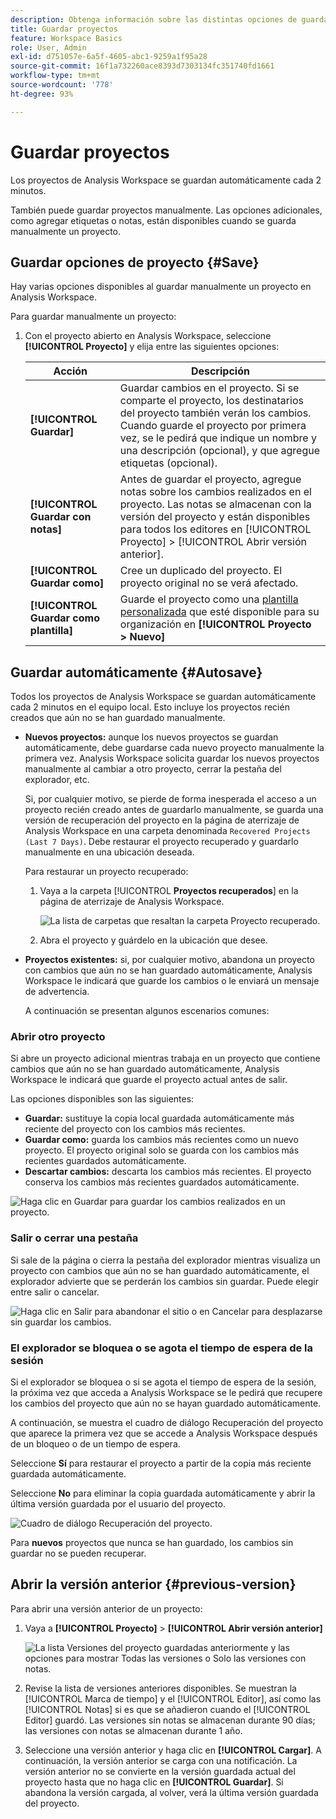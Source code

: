 ```yaml
---
description: Obtenga información sobre las distintas opciones de guardado, como guardar automáticamente, guardar como, guardar como plantilla y abrir versiones anteriores.
title: Guardar proyectos
feature: Workspace Basics
role: User, Admin
exl-id: d751057e-6a5f-4605-abc1-9259a1f95a28
source-git-commit: 16f1a732260ace8393d7303134fc351740fd1661
workflow-type: tm+mt
source-wordcount: '778'
ht-degree: 93%

---
```


# Guardar proyectos

Los proyectos de Analysis Workspace se guardan automáticamente cada 2 minutos.

También puede guardar proyectos manualmente. Las opciones adicionales, como agregar etiquetas o notas, están disponibles cuando se guarda manualmente un proyecto.

## Guardar opciones de proyecto {#Save}

Hay varias opciones disponibles al guardar manualmente un proyecto en Analysis Workspace.

Para guardar manualmente un proyecto:

1. Con el proyecto abierto en Analysis Workspace, seleccione **[!UICONTROL Proyecto]** y elija entre las siguientes opciones:

   | Acción | Descripción |
   |---|---| 
   | **[!UICONTROL Guardar]** | Guardar cambios en el proyecto. Si se comparte el proyecto, los destinatarios del proyecto también verán los cambios. Cuando guarde el proyecto por primera vez, se le pedirá que indique un nombre y una descripción (opcional), y que agregue etiquetas (opcional). |
   | **[!UICONTROL Guardar con notas]** | Antes de guardar el proyecto, agregue notas sobre los cambios realizados en el proyecto. Las notas se almacenan con la versión del proyecto y están disponibles para todos los editores en [!UICONTROL Proyecto] > [!UICONTROL Abrir versión anterior]. |
   | **[!UICONTROL Guardar como]** | Cree un duplicado del proyecto. El proyecto original no se verá afectado. |
   | **[!UICONTROL Guardar como plantilla]** | Guarde el proyecto como una [plantilla personalizada](https://experienceleague.adobe.com/docs/analytics/analyze/analysis-workspace/build-workspace-project/starter-projects.html?lang=es) que esté disponible para su organización en **[!UICONTROL Proyecto > Nuevo]** |

## Guardar automáticamente {#Autosave}

Todos los proyectos de Analysis Workspace se guardan automáticamente cada 2 minutos en el equipo local. Esto incluye los proyectos recién creados que aún no se han guardado manualmente.

* **Nuevos proyectos:** aunque los nuevos proyectos se guardan automáticamente, debe guardarse cada nuevo proyecto manualmente la primera vez. Analysis Workspace solicita guardar los nuevos proyectos manualmente al cambiar a otro proyecto, cerrar la pestaña del explorador, etc.

  Si, por cualquier motivo, se pierde de forma inesperada el acceso a un proyecto recién creado antes de guardarlo manualmente, se guarda una versión de recuperación del proyecto en la página de aterrizaje de Analysis Workspace en una carpeta denominada `Recovered Projects (Last 7 Days)`. Debe restaurar el proyecto recuperado y guardarlo manualmente en una ubicación deseada.

  Para restaurar un proyecto recuperado:

   1. Vaya a la carpeta [!UICONTROL **Proyectos recuperados**] en la página de aterrizaje de Analysis Workspace.

      ![La lista de carpetas que resaltan la carpeta Proyecto recuperado.](assets/recovered-folder.png)

   1. Abra el proyecto y guárdelo en la ubicación que desee.


* **Proyectos existentes:** si, por cualquier motivo, abandona un proyecto con cambios que aún no se han guardado automáticamente, Analysis Workspace le indicará que guarde los cambios o le enviará un mensaje de advertencia.

  A continuación se presentan algunos escenarios comunes:

### Abrir otro proyecto

Si abre un proyecto adicional mientras trabaja en un proyecto que contiene cambios que aún no se han guardado automáticamente, Analysis Workspace le indicará que guarde el proyecto actual antes de salir.

Las opciones disponibles son las siguientes:

* **Guardar:** sustituye la copia local guardada automáticamente más reciente del proyecto con los cambios más recientes.
* **Guardar como:** guarda los cambios más recientes como un nuevo proyecto. El proyecto original solo se guarda con los cambios más recientes guardados automáticamente.
* **Descartar cambios:** descarta los cambios más recientes. El proyecto conserva los cambios más recientes guardados automáticamente.

![Haga clic en Guardar para guardar los cambios realizados en un proyecto.](assets/existing-save.png)

### Salir o cerrar una pestaña

Si sale de la página o cierra la pestaña del explorador mientras visualiza un proyecto con cambios que aún no se han guardado automáticamente, el explorador advierte que se perderán los cambios sin guardar. Puede elegir entre salir o cancelar.

![Haga clic en Salir para abandonar el sitio o en Cancelar para desplazarse sin guardar los cambios. ](assets/browser-image.png)

### El explorador se bloquea o se agota el tiempo de espera de la sesión

Si el explorador se bloquea o si se agota el tiempo de espera de la sesión, la próxima vez que acceda a Analysis Workspace se le pedirá que recupere los cambios del proyecto que aún no se hayan guardado automáticamente.

A continuación, se muestra el cuadro de diálogo Recuperación del proyecto que aparece la primera vez que se accede a Analysis Workspace después de un bloqueo o de un tiempo de espera.

Seleccione **Sí** para restaurar el proyecto a partir de la copia más reciente guardada automáticamente.

Seleccione **No** para eliminar la copia guardada automáticamente y abrir la última versión guardada por el usuario del proyecto.

![Cuadro de diálogo Recuperación del proyecto.](assets/project-recovery.png)

Para **nuevos** proyectos que nunca se han guardado, los cambios sin guardar no se pueden recuperar.

## Abrir la versión anterior {#previous-version}

Para abrir una versión anterior de un proyecto:

1. Vaya a **[!UICONTROL Proyecto]** > **[!UICONTROL Abrir versión anterior]**

   ![La lista Versiones del proyecto guardadas anteriormente y las opciones para mostrar Todas las versiones o Solo las versiones con notas.](assets/previous-versions.png)

1. Revise la lista de versiones anteriores disponibles.
   Se muestran la [!UICONTROL Marca de tiempo] y el [!UICONTROL Editor], así como las [!UICONTROL Notas] si es que se añadieron cuando el [!UICONTROL Editor] guardó. Las versiones sin notas se almacenan durante 90 días; las versiones con notas se almacenan durante 1 año.
1. Seleccione una versión anterior y haga clic en **[!UICONTROL Cargar]**.
A continuación, la versión anterior se carga con una notificación. La versión anterior no se convierte en la versión guardada actual del proyecto hasta que no haga clic en **[!UICONTROL Guardar]**. Si abandona la versión cargada, al volver, verá la última versión guardada del proyecto.
